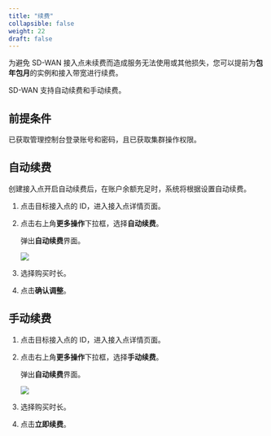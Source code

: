 ```yaml
---
title: "续费"
collapsible: false
weight: 22
draft: false
---
```


为避免 SD-WAN 接入点未续费而造成服务无法使用或其他损失，您可以提前为**包年包月**的实例和接入带宽进行续费。

SD-WAN 支持自动续费和手动续费。

## 前提条件

已获取管理控制台登录账号和密码，且已获取集群操作权限。

## 自动续费

创建接入点开启自动续费后，在账户余额充足时，系统将根据设置自动续费。

1. 点击目标接入点的 ID，进入接入点详情页面。

2. 点击右上角**更多操作**下拉框，选择**自动续费**。

   弹出**自动续费**界面。

   ![](../../../_images/renew_01.png)

3. 选择购买时长。

4. 点击**确认调整**。

## 手动续费

1. 点击目标接入点的 ID，进入接入点详情页面。

2. 点击右上角**更多操作**下拉框，选择**手动续费**。

   弹出**自动续费**界面。

   ![](../../../_images/renew_02.png)

3. 选择购买时长。

4. 点击**立即续费**。
